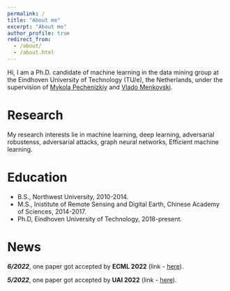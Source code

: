 ```yaml
---
permalink: /
title: "About me"
excerpt: "About me"
author_profile: true
redirect_from: 
  - /about/
  - /about.html
---
```



Hi, I am a Ph.D. candidate of machine learning in the data mining group at the Eindhoven University of Technology (TU/e), the
Netherlands, under the supervision of [Mykola Pechenizkiy](https://www.win.tue.nl/~mpechen/) and [Vlado Menkovski](https://www.tue.nl/en/research/researchers/vlado-menkovski/). 

# Research
My research interests lie in machine learning, deep learning, adversarial robustenss, adversarial attacks, graph neural networks, Efficient machine learning.

Education
======
* B.S., Northwest University, 2010-2014.
* M.S., Inistitute of Remote Sensing and Digital Earth, Chinese Academy of Sciences, 2014-2017.
* Ph.D, Eindhoven University of Technology, 2018-present.

News
======

***6/2022***, one paper got accepted by **ECML 2022** (link - [here]()).

***5/2022***, one paper got accepted by **UAI 2022** (link - [here](https://openreview.net/forum?id=HeZlJPLoqgq)).
